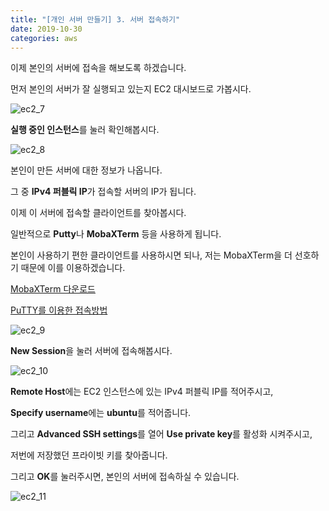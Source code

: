 ```yaml
---
title: "[개인 서버 만들기] 3. 서버 접속하기"
date: 2019-10-30
categories: aws
---
```


이제 본인의 서버에 접속을 해보도록 하겠습니다.

먼저 본인의 서버가 잘 실행되고 있는지 EC2 대시보드로 가봅시다.

![ec2_7](https://user-images.githubusercontent.com/26007107/67828589-4f9cb380-fb17-11e9-8fb4-ef87c7a2000a.PNG)

**실행 중인 인스턴스**를 눌러 확인해봅시다.

![ec2_8](https://user-images.githubusercontent.com/26007107/67828658-98546c80-fb17-11e9-8ff3-16775077683d.png)

본인이 만든 서버에 대한 정보가 나옵니다.

그 중 **IPv4 퍼블릭 IP**가 접속할 서버의 IP가 됩니다.

이제 이 서버에 접속할 클라이언트를 찾아봅시다.

일반적으로 **Putty**나 **MobaXTerm** 등을 사용하게 됩니다.

본인이 사용하기 편한 클라이언트를 사용하시면 되나, 저는 MobaXTerm을 더 선호하기 때문에 이를 이용하겠습니다.

[MobaXTerm 다운로드](https://mobaxterm.mobatek.net/)

[PuTTY를 이용한 접속방법](https://detegice.github.io/aws-03-access-to-server-putty/)

![ec2_9](https://user-images.githubusercontent.com/26007107/67828811-30525600-fb18-11e9-8f76-8e44e5076820.png)

**New Session**을 눌러 서버에 접속해봅시다.

![ec2_10](https://user-images.githubusercontent.com/26007107/67828865-5c6dd700-fb18-11e9-8261-3a11538e0335.png)

**Remote Host**에는 EC2 인스턴스에 있는 IPv4 퍼블릭 IP를 적어주시고,

**Specify username**에는 **ubuntu**를 적어줍니다.

그리고 **Advanced SSH settings**를 열어 **Use private key**를 활성화 시켜주시고,

저번에 저장했던 프라이빗 키를 찾아줍니다.

그리고 **OK**를 눌러주시면, 본인의 서버에 접속하실 수 있습니다.

![ec2_11](https://user-images.githubusercontent.com/26007107/67828990-cab29980-fb18-11e9-9d4a-ad18c810450a.png)
